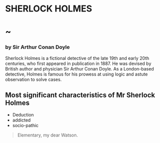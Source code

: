 # SHERLOCK HOLMES
#	~
### by Sir Arthur Conan Doyle

Sherlock Holmes is a fictional detective of the late 19th and early 20th centuries, who first appeared in publication in 1887. He was devised by British author and physician Sir Arthur Conan Doyle. As a London-based detective, Holmes is famous for his prowess at using logic and astute observation to solve cases.

## Most significant characteristics of Mr Sherlock Holmes
* Deduction
* addicted
* socio-pathic

> Elementary, my dear Watson.
